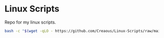 # Linux Scripts
Repo for my linux scripts.
```bash
bash -c "$(wget -qLO - https://github.com/Creaous/Linux-Scripts/raw/main/menu.sh)"```
